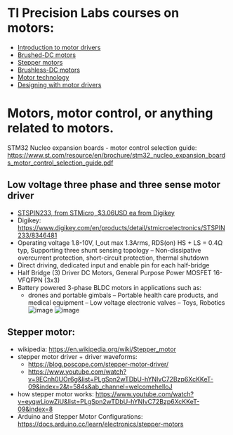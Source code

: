 # TI Precision Labs courses on motors:
- [Introduction to motor drivers](https://www.ti.com/video/series/precision-labs/ti-precision-labs-introduction-to-motor-drivers.html)
- [Brushed-DC motors](https://www.ti.com/video/series/precision-labs/ti-precision-labs-brushed-dc-motors.html)
- [Stepper motors](https://www.ti.com/video/series/precision-labs/ti-precision-labs-stepper-motors.html)
- [Brushless-DC motors](https://www.ti.com/video/series/precision-labs/ti-precision-labs-brushless-dc-motors.html)
- [Motor technology](https://www.ti.com/video/series/precision-labs/ti-precision-labs-motor-technology.html)
- [Designing with motor drivers](https://www.ti.com/video/series/precision-labs/ti-precision-labs-designing-with-motor-drivers.html)


# Motors, motor control, or anything related to motors.

STM32 Nucleo expansion boards - motor control selection guide: https://www.st.com/resource/en/brochure/stm32_nucleo_expansion_boards_motor_control_selection_guide.pdf

## Low voltage three phase and three sense motor driver
- [STSPIN233, from STMicro, $3.06USD ea from Digikey](https://www.st.com/content/ccc/resource/technical/document/datasheet/group3/9b/1c/56/b3/f5/43/4b/1c/DM00441037/files/DM00441037.pdf/jcr:content/translations/en.DM00441037.pdf)
- Digikey: https://www.digikey.com/en/products/detail/stmicroelectronics/STSPIN233/8346481
- Operating voltage 1.8-10V, I_out max 1.3Arms, RDS(on) HS + LS = 0.4Ω typ, Supporting three shunt sensing topology
– Non-dissipative overcurrent protection, short-circuit protection, thermal shutdown
- Direct driving, dedicated input and enable pin for each half-bridge
- Half Bridge (3) Driver DC Motors, General Purpose Power MOSFET 16-VFQFPN (3x3)
- Battery powered 3-phase BLDC motors in applications such as:
  - drones and portable gimbals
  – Portable health care products, and medical equipment
  – Low voltage electronic valves
  – Toys, Robotics
![image](https://user-images.githubusercontent.com/42329930/218914634-8f2b0159-5ca8-4e90-86a2-ec5a9bbdb5fc.png)
![image](https://user-images.githubusercontent.com/42329930/218915133-2b77a8e5-d5da-41d7-901a-c704d62b6e2d.png)



## Stepper motor:
- wikipedia: https://en.wikipedia.org/wiki/Stepper_motor
- stepper motor driver + driver waveforms: 
  - https://blog.poscope.com/stepper-motor-driver/
  - https://www.youtube.com/watch?v=9ECnh0UOr6g&list=PLgSpn2wTDbU-hYNIvC72Bzp6XcKKeT-09&index=2&t=584s&ab_channel=welcomehelloJ
- how stepper motor works: https://www.youtube.com/watch?v=eyqwLiowZiU&list=PLgSpn2wTDbU-hYNIvC72Bzp6XcKKeT-09&index=8
- Arduino and Stepper Motor Configurations: https://docs.arduino.cc/learn/electronics/stepper-motors
